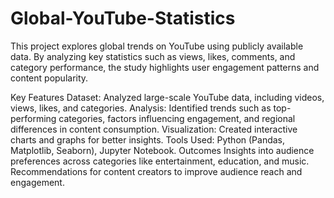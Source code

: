 # Global-YouTube-Statistics

This project explores global trends on YouTube using publicly available data. By analyzing key statistics such as views, likes, comments, and category performance, the study highlights user engagement patterns and content popularity.

Key Features
Dataset: Analyzed large-scale YouTube data, including videos, views, likes, and categories.
Analysis: Identified trends such as top-performing categories, factors influencing engagement, and regional differences in content consumption.
Visualization: Created interactive charts and graphs for better insights.
Tools Used: Python (Pandas, Matplotlib, Seaborn), Jupyter Notebook.
Outcomes
Insights into audience preferences across categories like entertainment, education, and music.
Recommendations for content creators to improve audience reach and engagement.
